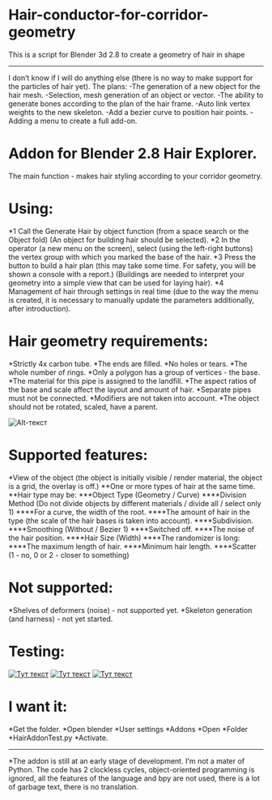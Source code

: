 # Hair-conductor-for-corridor-geometry
This is a script for Blender 3d 2.8 to create a geometry of hair in shape
____
I don’t know if I will do anything else (there is no way to make support for the particles of hair yet). 
The plans: 
-The generation of a new object for the hair mesh. 
-Selection, mesh generation of an object or vector. 
-The ability to generate bones according to the plan of the hair frame. 
-Auto link vertex weights to the new skeleton. 
-Add a bezier curve to position hair points. 
-Adding a menu to create a full add-on.




# Addon for Blender 2.8 Hair Explorer.
The main function - makes hair styling according to your corridor geometry.

# Using:
*1 Call the Generate Hair by object function (from a space search or the Object fold) (An object for building hair should be selected).
*2 In the operator (a new menu on the screen), select (using the left-right buttons) the vertex group with which you marked the base of the hair.
*3 Press the button to build a hair plan (this may take some time. For safety, you will be shown a console with a report.) (Buildings are needed to interpret your geometry into a simple view that can be used for laying hair).
*4 Management of hair through settings in real time (due to the way the menu is created, it is necessary to manually update the parameters additionally, after introduction).

# Hair geometry requirements:
*Strictly 4x carbon tube.
*The ends are filled.
*No holes or tears.
*The whole number of rings.
*Only a polygon has a group of vertices - the base.
*The material for this pipe is assigned to the landfill.
*The aspect ratios of the base and scale affect the layout and amount of hair.
*Separate pipes must not be connected.
*Modifiers are not taken into account.
*The object should not be rotated, scaled, have a parent.

![Alt-текст](https://cdn.discordapp.com/attachments/340195875399663617/731649425130127420/1.png "One hair element cutaway")


# Supported features:
*View of the object (the object is initially visible / render material, the object is a grid, the overlay is off.)
**One or more types of hair at the same time.
**Hair type may be:
***Object Type (Geometry / Curve)
****Division Method (Do not divide objects by different materials / divide all / select only 1)
****For a curve, the width of the root.
****The amount of hair in the type (the scale of the hair bases is taken into account).
****Subdivision.
****Smoothing (Without / Bezier 1)
****Switched off.
****The noise of the hair position.
****Hair Size (Width)
****The randomizer is long:
****The maximum length of hair.
****Minimum hair length.
****Scatter (1 - no, 0 or 2 - closer to something)
# Not supported:
*Shelves of deformers (noise) - not supported yet.
*Skeleton generation (and harness) - not yet started.

# Testing:
[![Тут текст](https://cdn.discordapp.com/attachments/340195875399663617/731656260935614525/unknown.png)](https://cdn.discordapp.com/attachments/474472368706945024/731236109610385549/2020-07-10_22-46-10_convert-video-online.com.mp4)
[![Тут текст](https://cdn.discordapp.com/attachments/340195875399663617/731656260935614525/unknown.png)](https://cdn.discordapp.com/attachments/324814768152248323/731557262295957534/2020-07-11_20-03-58.mp4)
[![Тут текст](https://cdn.discordapp.com/attachments/340195875399663617/731656260935614525/unknown.png)](https://cdn.discordapp.com/attachments/324814768152248323/731642313515991110/2020-07-12_01-44-22.mp4)

# I want it:
*Get the folder.
*Open blender
*User settings
*Addons
*Open
*Folder
*HairAddonTest.py
*Activate.
____
 *The addon is still at an early stage of development. I'm not a mater of Python. The code has 2 clockless cycles, object-oriented programming is ignored, all the features of the language and bpy are not used, there is a lot of garbage text, there is no translation.
